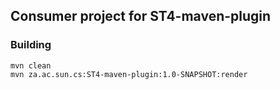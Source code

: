 ## Consumer project for ST4-maven-plugin

### Building 
```
mvn clean
mvn za.ac.sun.cs:ST4-maven-plugin:1.0-SNAPSHOT:render
```
